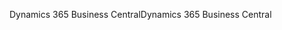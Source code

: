 <span data-ttu-id="522b0-101">Dynamics 365 Business Central</span><span class="sxs-lookup"><span data-stu-id="522b0-101">Dynamics 365 Business Central</span></span>
